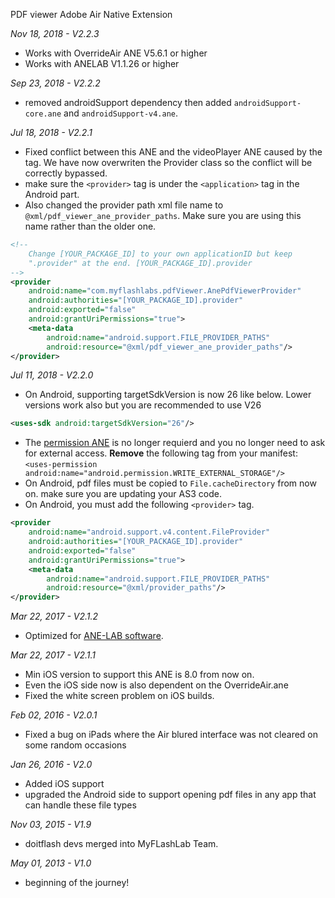 PDF viewer Adobe Air Native Extension

*Nov 18, 2018 - V2.2.3*
* Works with OverrideAir ANE V5.6.1 or higher
* Works with ANELAB V1.1.26 or higher

*Sep 23, 2018 - V2.2.2*
* removed androidSupport dependency then added ```androidSupport-core.ane``` and ```androidSupport-v4.ane```.

*Jul 18, 2018 - V2.2.1*
* Fixed conflict between this ANE and the videoPlayer ANE caused by the <provider> tag. We have now overwriten the Provider class so the conflict will be correctly bypassed.
* make sure the ```<provider>``` tag is under the ```<application>``` tag in the Android part.
* Also changed the provider path xml file name to ```@xml/pdf_viewer_ane_provider_paths```. Make sure you are using this name rather than the older one.
```xml
<!--
    Change [YOUR_PACKAGE_ID] to your own applicationID but keep
    ".provider" at the end. [YOUR_PACKAGE_ID].provider
-->
<provider
    android:name="com.myflashlabs.pdfViewer.AnePdfViewerProvider"
    android:authorities="[YOUR_PACKAGE_ID].provider"
    android:exported="false"
    android:grantUriPermissions="true">
    <meta-data
        android:name="android.support.FILE_PROVIDER_PATHS"
        android:resource="@xml/pdf_viewer_ane_provider_paths"/>
</provider>
```

*Jul 11, 2018 - V2.2.0*
* On Android, supporting targetSdkVersion is now 26 like below. Lower versions work also but you are recommended to use V26
```xml
<uses-sdk android:targetSdkVersion="26"/>
```
* The [permission ANE](https://github.com/myflashlab/PermissionCheck-ANE/) is no longer requierd and you no longer need to ask for external access. **Remove** the following tag from your manifest: ```<uses-permission android:name="android.permission.WRITE_EXTERNAL_STORAGE"/>```
* On Android, pdf files must be copied to ```File.cacheDirectory``` from now on. make sure you are updating your AS3 code.
* On Android, you must add the following ```<provider>``` tag.
```xml
<provider
    android:name="android.support.v4.content.FileProvider"
    android:authorities="[YOUR_PACKAGE_ID].provider"
    android:exported="false"
    android:grantUriPermissions="true">
    <meta-data
        android:name="android.support.FILE_PROVIDER_PATHS"
        android:resource="@xml/provider_paths"/>
</provider>
```

*Mar 22, 2017 - V2.1.2*
* Optimized for [ANE-LAB software](https://github.com/myflashlab/ANE-LAB).

*Mar 22, 2017 - V2.1.1*
* Min iOS version to support this ANE is 8.0 from now on.
* Even the iOS side now is also dependent on the OverrideAir.ane
* Fixed the white screen problem on iOS builds.

*Feb 02, 2016 - V2.0.1*
* Fixed a bug on iPads where the Air blured interface was not cleared on some random occasions

*Jan 26, 2016 - V2.0*
* Added iOS support
* upgraded the Android side to support opening pdf files in any app that can handle these file types

*Nov 03, 2015 - V1.9*
* doitflash devs merged into MyFLashLab Team.

*May 01, 2013 - V1.0*
* beginning of the journey!